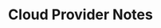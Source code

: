 ---
title: Cloud Provider Notes
description: Help and potential gotchas associated with specific cloud providers.
weight: 36
---